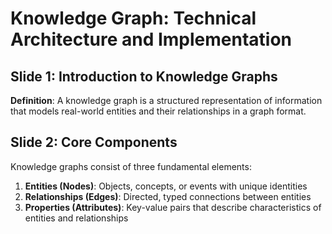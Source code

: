# Knowledge Graph: Technical Architecture and Implementation

## Slide 1: Introduction to Knowledge Graphs

**Definition**: A knowledge graph is a structured representation of information that models real-world entities and their relationships in a graph format.

## Slide 2: Core Components

Knowledge graphs consist of three fundamental elements:

1. **Entities (Nodes)**: Objects, concepts, or events with unique identities
2. **Relationships (Edges)**: Directed, typed connections between entities
3. **Properties (Attributes)**: Key-value pairs that describe characteristics of entities and relationships
